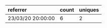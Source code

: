 | referrer          | count | uniques |
| :---------------- | :---- | :------ |
| 23/03/20 20:00:00 | 6     | 2       |